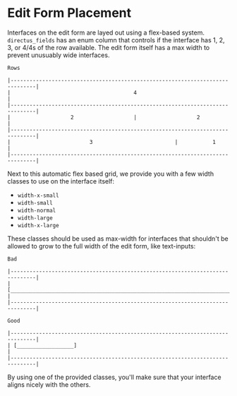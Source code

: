 # Edit Form Placement

Interfaces on the edit form are layed out using a flex-based system. `directus_fields` has an enum column that controls if the interface has 1, 2, 3, or 4/4s of the row available. The edit form itself has a max width to prevent unusuably wide interfaces.

```
Rows

|------------------------------------------------------------------------------|
|                                       4                                      |
|------------------------------------------------------------------------------|
|                   2                   |                   2                  |
|------------------------------------------------------------------------------|
|                         3                          |           1             |
|------------------------------------------------------------------------------|

```

Next to this automatic flex based grid, we provide you with a few width classes to use on the interface itself:

* `width-x-small`
* `width-small`
* `width-normal`
* `width-large`
* `width-x-large`

These classes should be used as max-width for interfaces that shouldn't be allowed to grow to the full width of the edit form, like text-inputs:

```
Bad

|------------------------------------------------------------------------------|
| [__________________________________________________________________________] |
|------------------------------------------------------------------------------|

Good

|------------------------------------------------------------------------------|
| [__________________]                                                         |
|------------------------------------------------------------------------------|

```

By using one of the provided classes, you'll make sure that your interface aligns nicely with the others.
